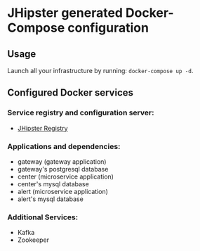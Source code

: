 # JHipster generated Docker-Compose configuration

## Usage

Launch all your infrastructure by running: `docker-compose up -d`.

## Configured Docker services

### Service registry and configuration server:

- [JHipster Registry](http://localhost:8761)

### Applications and dependencies:

- gateway (gateway application)
- gateway's postgresql database
- center (microservice application)
- center's mysql database
- alert (microservice application)
- alert's mysql database

### Additional Services:

- Kafka
- Zookeeper
